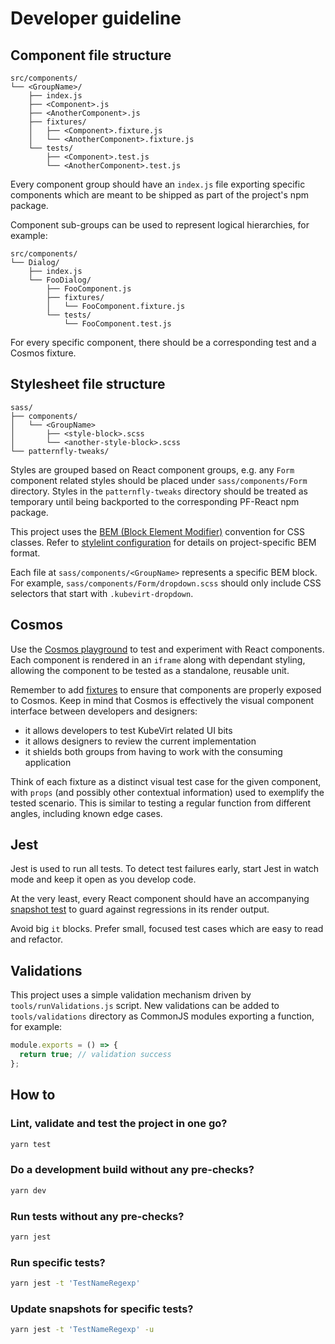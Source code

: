# Developer guideline

## Component file structure

```
src/components/
└── <GroupName>/
    ├── index.js
    ├── <Component>.js
    ├── <AnotherComponent>.js
    ├── fixtures/
    │   ├── <Component>.fixture.js
    │   └── <AnotherComponent>.fixture.js
    └── tests/
        ├── <Component>.test.js
        └── <AnotherComponent>.test.js
```

Every component group should have an `index.js` file exporting specific components which
are meant to be shipped as part of the project's npm package.

Component sub-groups can be used to represent logical hierarchies, for example:

```
src/components/
└── Dialog/
    ├── index.js
    └── FooDialog/
        ├── FooComponent.js
        ├── fixtures/
        │   └── FooComponent.fixture.js
        └── tests/
            └── FooComponent.test.js
```

For every specific component, there should be a corresponding test and a Cosmos fixture.

## Stylesheet file structure

```
sass/
├── components/
│   └── <GroupName>
│       ├── <style-block>.scss
│       └── <another-style-block>.scss
└── patternfly-tweaks/
```

Styles are grouped based on React component groups, e.g. any `Form` component related styles
should be placed under `sass/components/Form` directory. Styles in the `patternfly-tweaks`
directory should be treated as temporary until being backported to the corresponding PF-React
npm package.

This project uses the [BEM (Block Element Modifier)](http://getbem.com/naming/) convention
for CSS classes. Refer to [stylelint configuration](../config/stylelint.config.js) for details
on project-specific BEM format.

Each file at `sass/components/<GroupName>` represents a specific BEM block. For example,
`sass/components/Form/dropdown.scss` should only include CSS selectors that start with
`.kubevirt-dropdown`.

## Cosmos

Use the [Cosmos playground](https://github.com/react-cosmos/react-cosmos) to test and
experiment with React components. Each component is rendered in an `iframe` along with
dependant styling, allowing the component to be tested as a standalone, reusable unit.

Remember to add [fixtures](https://github.com/react-cosmos/react-cosmos#fixtures) to ensure
that components are properly exposed to Cosmos. Keep in mind that Cosmos is effectively the
visual component interface between developers and designers:

- it allows developers to test KubeVirt related UI bits
- it allows designers to review the current implementation
- it shields both groups from having to work with the consuming application

Think of each fixture as a distinct visual test case for the given component, with `props`
(and possibly other contextual information) used to exemplify the tested scenario. This is
similar to testing a regular function from different angles, including known edge cases.

## Jest

Jest is used to run all tests. To detect test failures early, start Jest in watch mode and
keep it open as you develop code.

At the very least, every React component should have an accompanying
[snapshot test](https://jestjs.io/docs/en/snapshot-testing) to guard against regressions
in its render output.

Avoid big `it` blocks. Prefer small, focused test cases which are easy to read and refactor.

## Validations

This project uses a simple validation mechanism driven by `tools/runValidations.js` script.
New validations can be added to `tools/validations` directory as CommonJS modules exporting
a function, for example:

```js
module.exports = () => {
  return true; // validation success
};
```

## How to

### Lint, validate and test the project in one go?

```sh
yarn test
```

### Do a development build without any pre-checks?

```sh
yarn dev
```

### Run tests without any pre-checks?

```sh
yarn jest
```

### Run specific tests?

```sh
yarn jest -t 'TestNameRegexp'
```

### Update snapshots for specific tests?

```sh
yarn jest -t 'TestNameRegexp' -u
```
